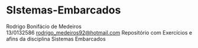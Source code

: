 # SIstemas-Embarcados

Rodrigo Bonifácio de Medeiros	
13/0132586
rodrigo_medeiros92@hotmail.com
Repositório com Exercícios e afins da disciplina Sistemas Embarcados

